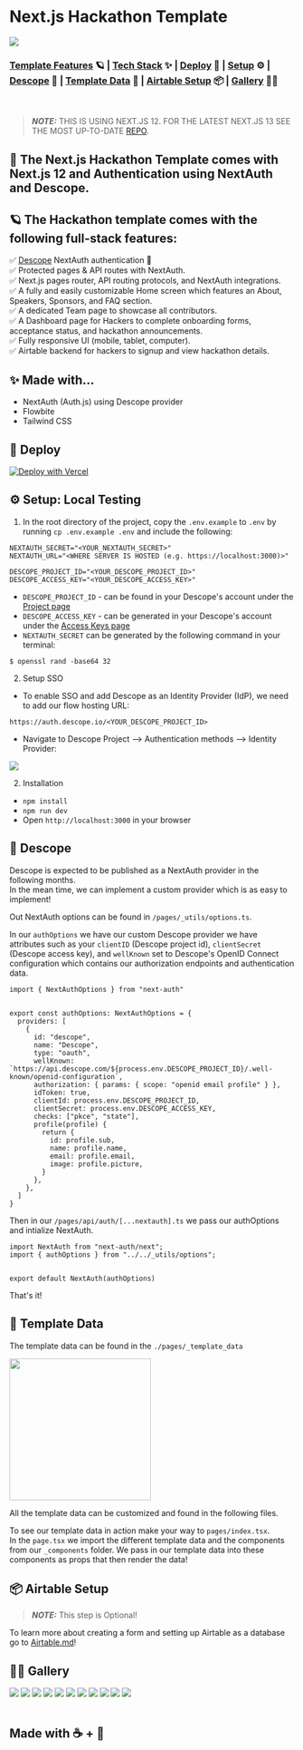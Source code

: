 # Next.js Hackathon Template

<img src="./readme-assets/authhacks.png" />

### [Template Features](#-the-hackathon-template-comes-with-the-following-full-stack-features) 🪐 | [Tech Stack](#-made-with) ✨ | [Deploy](#-deploy) 🚀 | [Setup](#-setup-local-testing) ⚙️ | [Descope](#-descope) 🔑 | [Template Data](#-template-data) 👾 | [Airtable Setup](#-airtable-setup) 📦 | [Gallery](#-gallery) 👨‍🍳

<br />

> **_NOTE:_**  THIS IS USING NEXT.JS 12. FOR THE LATEST NEXT.JS 13 SEE THE MOST UP-TO-DATE [REPO](https://github.com/descope/nextjs-hackathon-template/).

## 🚀 The Next.js Hackathon Template comes with Next.js 12 and Authentication using NextAuth and Descope. 

## 🪐 The Hackathon template comes with the following full-stack features:

✅ [Descope](https://descope.com) NextAuth authentication 🔐 <br/>
✅ Protected pages & API routes with NextAuth. <br/>
✅ Next.js pages router, API routing protocols, and NextAuth integrations. <br/>
✅ A fully and easily customizable Home screen which features an About, Speakers, Sponsors, and FAQ section. <br/>
✅ A dedicated Team page to showcase all contributors.  <br/>
✅ A Dashboard page for Hackers to complete onboarding forms, acceptance status, and hackathon announcements. <br/>
✅ Fully responsive UI (mobile, tablet, computer). <br/>
✅ Airtable backend for hackers to signup and view hackathon details. <br/>

## ✨ Made with... 

- NextAuth (Auth.js) using Descope provider
- Flowbite
- Tailwind CSS

## 🚀 Deploy 

[![Deploy with Vercel](https://vercel.com/button)](https://vercel.com/new/clone?repository-url=https%3A%2F%2Fgithub.com%2Fdescope-sample-apps%2Fnextjs-hackathon-template-pages&env=NEXTAUTH_URL,AIRTABLE_FORM_EMBED,AIRTABLE_TABLE_NAME,AIRTABLE_BASE,AIRTABLE_PERSONAL_ACCESS_TOKEN,DESCOPE_ACCESS_KEY,DESCOPE_PROJECT_ID,NEXTAUTH_SECRET)

## ⚙️ Setup: Local Testing

1. In the root directory of the project, copy the `.env.example` to `.env` by running `cp .env.example .env` and include the following:

```
NEXTAUTH_SECRET="<YOUR_NEXTAUTH_SECRET>"
NEXTAUTH_URL="<WHERE SERVER IS HOSTED (e.g. https://localhost:3000)>"

DESCOPE_PROJECT_ID="<YOUR_DESCOPE_PROJECT_ID>"
DESCOPE_ACCESS_KEY="<YOUR_DESCOPE_ACCESS_KEY>"
```

- `DESCOPE_PROJECT_ID` - can be found in your Descope's account under the [Project page](https://app.descope.com/settings/project)  
- `DESCOPE_ACCESS_KEY` - can be generated in your Descope's account under the [Access Keys page](https://app.descope.com/accesskeys)  
- `NEXTAUTH_SECRET` can be generated by the following command in your terminal: 
```
$ openssl rand -base64 32
```

2. Setup SSO 

- To enable SSO and add Descope as an Identity Provider (IdP), we need to add our flow hosting URL: 
```
https://auth.descope.io/<YOUR_DESCOPE_PROJECT_ID>
```

- Navigate to Descope Project --> Authentication methods --> Identity Provider:

<img src="./readme-assets/sso.png" />

2. Installation

- `npm install`
- `npm run dev`
- Open `http://localhost:3000` in your browser

## 🔑 Descope 

Descope is expected to be published as a NextAuth provider in the following months. <br />
In the mean time, we can implement a custom provider which is as easy to implement! 

Out NextAuth options can be found in ```/pages/_utils/options.ts```.  

In our ```authOptions``` we have our custom Descope provider we have attributes such as your ```clientID``` (Descope project id), ```clientSecret``` (Descope access key), and ```wellKnown``` set to Descope's OpenID Connect configuration which contains our authorization endpoints and authentication data.

```
import { NextAuthOptions } from "next-auth"


export const authOptions: NextAuthOptions = {
  providers: [
    {
      id: "descope",
      name: "Descope",
      type: "oauth",
      wellKnown: `https://api.descope.com/${process.env.DESCOPE_PROJECT_ID}/.well-known/openid-configuration`,
      authorization: { params: { scope: "openid email profile" } },
      idToken: true,
      clientId: process.env.DESCOPE_PROJECT_ID, 
      clientSecret: process.env.DESCOPE_ACCESS_KEY,
      checks: ["pkce", "state"],
      profile(profile) {
        return {
          id: profile.sub,
          name: profile.name,
          email: profile.email,
          image: profile.picture,
        }
      },
    },
  ]
}
```

Then in our ```/pages/api/auth/[...nextauth].ts``` we pass our authOptions and intialize NextAuth.
```
import NextAuth from "next-auth/next";
import { authOptions } from "../../_utils/options";


export default NextAuth(authOptions)
```

That's it! 

## 👾 Template Data
 
The template data can be found in the ```./pages/_template_data``` 

<img width="250" src="./readme-assets/template_data.png" />

All the template data can be customized and found in the following files. <br />

To see our template data in action make your way to ```pages/index.tsx```. <br />
In the ```page.tsx``` we import the different template data and the components from our ```_components``` folder. We pass in 
our template data into these components as props that then render the data! 

## 📦 Airtable Setup 

> **_NOTE:_**  This step is Optional!

To learn more about creating a form and setting up Airtable as a database go to [Airtable.md](Airtable.md)! 

## 👨‍🍳 Gallery

<img src="./readme-assets/authhacks_1.png" />
<img src="./readme-assets/authhacks_2.png" />
<img src="./readme-assets/authhacks_3.png" />
<img src="./readme-assets/authhacks_4.png" />
<img src="./readme-assets/authhacks_5.png" />
<img src="./readme-assets/authhacks_6.png" />
<img src="./readme-assets/team.png" />
<img src="./readme-assets/accepted_1.png" />
<img src="./readme-assets/accepted_2.png" />
<img src="./readme-assets/application_pending.png" />
<img src="./readme-assets/signup.png" />

<br />
<br />

## Made with ☕ + 💙
